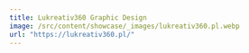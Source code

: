 ```yaml
---
title: Lukreativ360 Graphic Design
image: /src/content/showcase/_images/lukreativ360.pl.webp
url: "https://lukreativ360.pl/"
---
```

